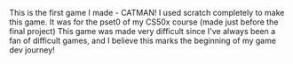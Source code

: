 This is the first game I made - CATMAN!
I used scratch completely to make this game. It was for the pset0 of my CS50x course (made just before the final project)
This game was made very difficult since I've always been a fan of difficult games, and I believe this marks the beginning of my game dev journey!
